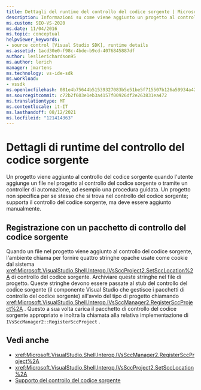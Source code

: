 ```yaml
---
title: Dettagli del runtime del controllo del codice sorgente | Microsoft Docs
description: Informazioni su come viene aggiunto un progetto al controllo del codice sorgente, quando un utente aggiunge un file al progetto nel controllo del codice sorgente o tramite un controller di automazione.
ms.custom: SEO-VS-2020
ms.date: 11/04/2016
ms.topic: conceptual
helpviewer_keywords:
- source control [Visual Studio SDK], runtime details
ms.assetid: 1acd30e0-f98c-4bde-b9cd-4076845887df
author: leslierichardson95
ms.author: lerich
manager: jmartens
ms.technology: vs-ide-sdk
ms.workload:
- vssdk
ms.openlocfilehash: 081e4b75644b51539327083b5e51be5f715507b126a59934a429a80cd0cfdd39
ms.sourcegitcommit: c72b2f603e1eb3a4157f00926df2e263831ea472
ms.translationtype: MT
ms.contentlocale: it-IT
ms.lasthandoff: 08/12/2021
ms.locfileid: "121414363"
---
```

# <a name="source-control-runtime-details"></a>Dettagli di runtime del controllo del codice sorgente
Un progetto viene aggiunto al controllo del codice sorgente quando l'utente aggiunge un file nel progetto al controllo del codice sorgente o tramite un controller di automazione, ad esempio una procedura guidata. Un progetto non specifica per se stesso che si trova nel controllo del codice sorgente; supporta il controllo del codice sorgente, ma deve essere aggiunto manualmente.

## <a name="registering-with-a-source-control-package"></a>Registrazione con un pacchetto di controllo del codice sorgente
 Quando un file nel progetto viene aggiunto al controllo del codice sorgente, l'ambiente chiama per fornire quattro stringhe opache usate come cookie dal sistema <xref:Microsoft.VisualStudio.Shell.Interop.IVsSccProject2.SetSccLocation%2A> di controllo del codice sorgente. Archiviare queste stringhe nel file di progetto. Queste stringhe devono essere passate al stub del controllo del codice sorgente (il componente Visual Studio che gestisce i pacchetti di controllo del codice sorgente) all'avvio del tipo di progetto chiamando <xref:Microsoft.VisualStudio.Shell.Interop.IVsSccManager2.RegisterSccProject%2A> . Questo a sua volta carica il pacchetto di controllo del codice sorgente appropriato e inoltra la chiamata alla relativa implementazione di `IVsSccManager2::RegisterSccProject` .

## <a name="see-also"></a>Vedi anche
- <xref:Microsoft.VisualStudio.Shell.Interop.IVsSccManager2.RegisterSccProject%2A>
- <xref:Microsoft.VisualStudio.Shell.Interop.IVsSccProject2.SetSccLocation%2A>
- [Supporto del controllo del codice sorgente](../../extensibility/internals/supporting-source-control.md)
